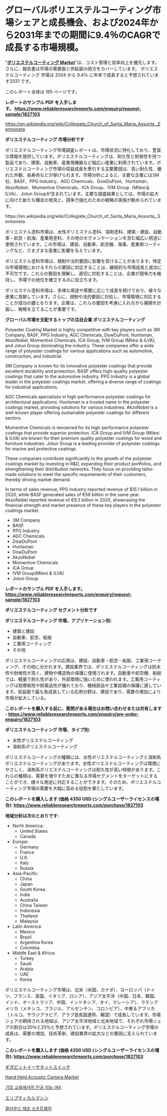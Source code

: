 <p><h1>グローバルポリエステルコーティング市場シェアと成長機会、および2024年から2031年までの期間に9.4％のCAGRで成長する市場規模。</h1></p><p>&ldquo;<strong><a href="https://www.reliableresearchreports.com/polyester-coating-r1827103">ポリエステルコーティング Market</a></strong>&rdquo;は、コスト管理と効率向上を優先します。 さらに、報告書は市場の需要面と供給面の両方をカバーしています。 ポリエステルコーティング 市場は 2024 から 9.4% に年率で成長すると予想されています2031 です。</p>
<p>このレポート全体は 165 ページです。</p>
<p><strong>レポートのサンプル PDF を入手します。&nbsp;<a href="https://www.reliableresearchreports.com/enquiry/request-sample/1827103">https://www.reliableresearchreports.com/enquiry/request-sample/1827103</a></strong></p>
<p><a href="https://en.wikipedia.org/wiki/Collegiate_Church_of_Santa_Maria_Assunta,_Sermoneta">https://en.wikipedia.org/wiki/Collegiate_Church_of_Santa_Maria_Assunta,_Sermoneta</a></p>
<p><strong>ポリエステルコーティング 市場分析です</strong></p>
<p><p>ポリエステルコーティング市場調査レポートは、市場状況に特化しており、豊富な情報を提供しています。ポリエステルコーティングは、耐久性と耐候性を持つ製品であり、建築、自動車、産業用機器など幅広い産業に利用されています。ポリエステルコーティング市場の収益成長を牽引する主要要因は、高い耐久性、優れた外観、長寿命などが挙げられます。市場分析によると、主要な企業には3M社、BASF、PPG Industry、AGC Chemicals、DowDuPont、Huntsman、AkzoNobel、Momentive Chemicals、ICA Group、IVM Group（Milesi＆ILVA）、Jotun Groupが含まれています。主要な調査結果としては、市場の拡大に向けた新たな機会の発見と、競争力強化のための戦略の実施が勧められています。</p></p>
<p>https://en.wikipedia.org/wiki/Collegiate_Church_of_Santa_Maria_Assunta,_Sermoneta</p>
<p><p>ポリエステル塗料市場は、水性ポリエステル塗料、溶剤塗料、建築・建設、自動車・航空・航海、産業用塗料、その他のセグメンテーションを含む幅広い用途に使用されています。この市場は、建設、自動車、航空機、海事、産業用コーティングなど、さまざまな産業に影響を与えています。</p><p>ポリエステル塗料市場は、規制や法的要因に影響を受けることがあります。特定の市場環境におけるそれらの要因に対応することは、継続的な市場成長と成功に不可欠です。これらの要因を理解し、適切に対処することは、企業が競争力を維持し、市場での地位を確立するのに役立ちます。</p><p>ポリエステル塗料市場は、多様な用途や需要に応じて成長を続けており、様々な産業に貢献しています。さらに、規制や法的要因に対処し、市場環境に対応することが成功の鍵となります。企業は、これらの要因を考慮に入れながら展開を計画し、戦略を立てることが重要です。</p></p>
<p><strong>グローバル市場を支配するトップの注目企業 ポリエステルコーティング</strong></p>
<p><p>Polyester Coating Market is highly competitive with key players such as 3M Company, BASF, PPG Industry, AGC Chemicals, DowDuPont, Huntsman, AkzoNobel, Momentive Chemicals, ICA Group, IVM Group (Milesi & ILVA), and Jotun Group dominating the industry. These companies offer a wide range of polyester coatings for various applications such as automotive, construction, and industrial.</p><p>3M Company is known for its innovative polyester coatings that provide excellent durability and protection. BASF offers high-quality polyester coatings that cater to the automotive industry. PPG Industry is a global leader in the polyester coatings market, offering a diverse range of coatings for industrial applications.</p><p>AGC Chemicals specializes in high-performance polyester coatings for architectural applications. Huntsman is a trusted name in the polyester coatings market, providing solutions for various industries. AkzoNobel is a well-known player offering sustainable polyester coatings for different sectors.</p><p>Momentive Chemicals is renowned for its high-performance polyester coatings that provide superior protection. ICA Group and IVM Group (Milesi & ILVA) are known for their premium quality polyester coatings for wood and furniture industries. Jotun Group is a leading provider of polyester coatings for marine and protective coatings.</p><p>These companies contribute significantly to the growth of the polyester coatings market by investing in R&D, expanding their product portfolios, and strengthening their distribution networks. They focus on providing tailor-made solutions to meet the specific requirements of their customers, thereby driving market demand.</p><p>In terms of sales revenue, PPG Industry reported revenue of $15.1 billion in 2020, while BASF generated sales of €59 billion in the same year. AkzoNobel reported revenue of €9.3 billion in 2020, showcasing the financial strength and market presence of these key players in the polyester coatings market.</p></p>
<p><ul><li>3M Company</li><li>BASF</li><li>PPG Industry</li><li>AGC Chemicals</li><li>DowDuPont</li><li>Huntsman</li><li>DowDuPont</li><li>AkzoNobel</li><li>Momentive Chemicals</li><li>ICA Group</li><li>IVM Group(Milesi & ILVA)</li><li>Jotun Group</li></ul></p>
<p><strong>レポートのサンプル PDF を入手します。 <a href="https://www.reliableresearchreports.com/enquiry/request-sample/1827103">https://www.reliableresearchreports.com/enquiry/request-sample/1827103</a></strong></p>
<p><strong>ポリエステルコーティング セグメント分析です</strong></p>
<p><strong>ポリエステルコーティング 市場、アプリケーション別:</strong></p>
<p><ul><li>建築と建設</li><li>自動車、航空、船舶</li><li>工業用コーティング</li><li>その他</li></ul></p>
<p><p>ポリエステルコーティングの応用は、建設、自動車・航空・船舶、工業用コーティング、その他に分かれます。建設業界では、ポリエステルコーティングは防水性や耐候性が高く、建物や構造物の保護に使用されます。自動車や航空機、船舶では、軽量で耐久性があり、外部環境に強いために使われます。工業用コーティングは耐摩耗性や耐薬品性が優れており、機械部品や工業設備の保護に適しています。収益面で最も急成長している応用分野は、建設であり、需要の増加により市場が拡大している。</p></p>
<p><strong>このレポートを購入する前に、質問がある場合はお問い合わせまたは共有します - <a href="https://www.reliableresearchreports.com/enquiry/pre-order-enquiry/1827103">https://www.reliableresearchreports.com/enquiry/pre-order-enquiry/1827103</a></strong></p>
<p><strong>ポリエステルコーティング 市場、タイプ別:</strong></p>
<p><ul><li>水性ポリエステルコーティング</li><li>溶剤系ポリエステルコーティング</li></ul></p>
<p><p>ポリエステルコーティングの種類には、水性ポリエステルコーティングと溶剤系ポリエステルコーティングがあります。水性ポリエステルコーティングは環境にやさしく、溶剤系ポリエステルコーティングは耐久性が高い特徴があります。これらの種類は、需要を増やすために異なる市場セグメントをターゲットにすることができ、様々な用途に対応することができます。そのため、ポリエステルコーティング市場の需要を大幅に高める役割を果たしています。</p></p>
<p><strong>このレポートを購入します (価格 4350 USD (シングルユーザーライセンスの場合): <a href="https://www.reliableresearchreports.com/purchase/1827103">https://www.reliableresearchreports.com/purchase/1827103</a></strong></p>
<p><strong>地域分析は次のとおりです:</strong></p>
<p><ul>
    <li>
        North America:
        <ul>
            <li>United States</li>
            <li>Canada</li>
        </ul>
    </li>
    <li>
        Europe:
        <ul>
            <li>Germany</li>
            <li>France</li>
            <li>U.K.</li>
            <li>Italy</li>
            <li>Russia</li>
        </ul>
    </li>
    <li>
        Asia-Pacific:
        <ul>
            <li>China</li>
            <li>Japan</li>
            <li>South Korea</li>
            <li>India</li>
            <li>Australia</li>
            <li>China Taiwan</li>
            <li>Indonesia</li>
            <li>Thailand</li>
            <li>Malaysia</li>
        </ul>
    </li>
    <li>
        Latin America:
        <ul>
            <li>Mexico</li>
            <li>Brazil</li>
            <li>Argentina Korea</li>
            <li>Colombia</li>
        </ul>
    </li>
    <li>
        Middle East & Africa:
        <ul>
            <li>Turkey</li>
            <li>Saudi</li>
            <li>Arabia</li>
            <li>UAE</li>
            <li>Korea</li>
        </ul>
    </li>
    </ul></p>
<p><p>ポリエステルコーティング市場は、北米（米国、カナダ）、ヨーロッパ（ドイツ、フランス、英国、イタリア、ロシア）、アジア太平洋（中国、日本、韓国、インド、オーストラリア、中国、インドネシア、タイ、マレーシア）、ラテンアメリカ（メキシコ、ブラジル、アルゼンチン、コロンビア）、中東＆アフリカ（トルコ、サウジアラビア、アラブ首長国連邦、韓国）で成長しています。市場シェアの期待される地域は、アジア太平洋地域と北米地域で、それぞれ市場シェアの割合は30％と25％と予想されています。ポリエステルコーティング市場の成長は、需要の増加、技術革新、建設業界の拡大などの要因に支えられています。</p></p>
<p><strong>このレポートを購入します (価格 4350 USD (シングルユーザーライセンスの場合): <a href="https://www.reliableresearchreports.com/purchase/1827103">https://www.reliableresearchreports.com/purchase/1827103</a></strong></p>
<p><p><a href="https://github.com/roulaayoub-saad/Market-Research-Report-List-3/blob/main/180652270846.md">ギガビットイーサネットスイッチ</a></p><p><a href="https://www.linkedin.com/pulse/global-hand-held-acoustic-camera-industry-research-report-ohzke?trackingId=4jB2xoeBTJmiHaJnOJvdcQ%3D%3D">Hand Held Acoustic Camera Market</a></p><p><a href="https://github.com/rcabello548/Market-Research-Report-List-3/blob/main/407614988257.md">기업 교육에서의 인공 지능 (AI)</a></p><p><a href="https://github.com/schmahlson/Market-Research-Report-List-3/blob/main/829326270847.md">エリプティカルマシン</a></p><p><a href="https://medium.com/@conradkirrlin76575/%ED%81%B4%EB%9D%BC%EC%9A%B0%EB%93%9C-%EC%A0%9C%EC%A1%B0-%EC%86%8C%ED%94%84%ED%8A%B8%EC%9B%A8%EC%96%B4-%EC%8B%9C%EC%9E%A5-%EA%B7%9C%EB%AA%A8-%EB%B0%8F-%EC%A0%90%EC%9C%A0%EC%9C%A8-%EB%B6%84%EC%84%9D-%EC%84%B1%EC%9E%A5-%ED%8A%B8%EB%A0%8C%EB%93%9C-%EB%B0%8F-%EC%98%88%EC%B8%A1-2024-2031-4e53cb5d4c55">클라우드 제조 소프트웨어</a></p></p>